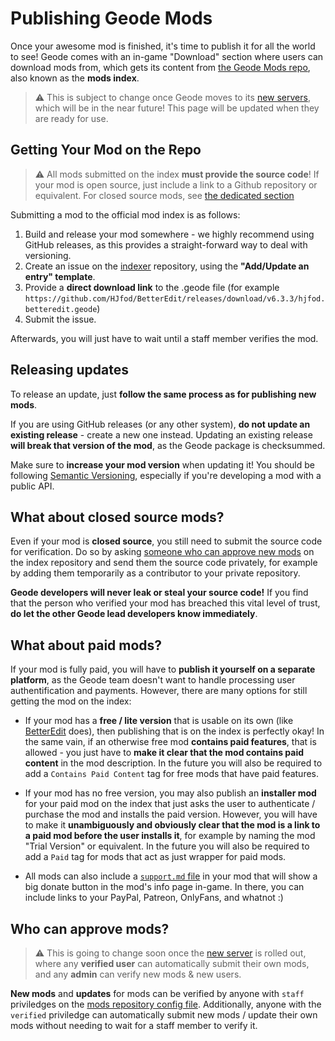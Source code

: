 # Publishing Geode Mods

Once your awesome mod is finished, it's time to publish it for all the world to see! Geode comes with an in-game "Download" section where users can download mods from, which gets its content from [the Geode Mods repo](https://github.com/geode-sdk/mods), also known as the **mods index**.

> :warning: This is subject to change once Geode moves to its [new servers](https://github.com/geode-sdk/server), which will be in the near future! This page will be updated when they are ready for use.

## Getting Your Mod on the Repo

> :warning: All mods submitted on the index **must provide the source code**! If your mod is open source, just include a link to a Github repository or equivalent. For closed source mods, see [the dedicated section](#what-about-closed-source-mods)

Submitting a mod to the official mod index is as follows:
1. Build and release your mod somewhere - we highly recommend using GitHub releases, as this provides a straight-forward way to deal with versioning.
1. Create an issue on the [indexer](https://github.com/geode-sdk/indexer) repository, using the **"Add/Update an entry" template**.
1. Provide a **direct download link** to the .geode file (for example `https://github.com/HJfod/BetterEdit/releases/download/v6.3.3/hjfod.betteredit.geode`)
1. Submit the issue.

Afterwards, you will just have to wait until a staff member verifies the mod.

## Releasing updates

To release an update, just **follow the same process as for publishing new mods**.

If you are using GitHub releases (or any other system), **do not update an existing release** - create a new one instead. Updating an existing release **will break that version of the mod**, as the Geode package is checksummed.

Make sure to **increase your mod version** when updating it! You should be following [Semantic Versioning](https://semver.org), especially if you're developing a mod with a public API.

## What about closed source mods?

Even if your mod is **closed source**, you still need to submit the source code for verification. Do so by asking [someone who can approve new mods](#who-can-approve-mods) on the index repository and send them the source code privately, for example by adding them temporarily as a contributor to your private repository.

**Geode developers will never leak or steal your source code!** If you find that the person who verified your mod has breached this vital level of trust, **do let the other Geode lead developers know immediately**.

## What about paid mods?

If your mod is fully paid, you will have to **publish it yourself on a separate platform**, as the Geode team doesn't want to handle processing user authentification and payments. However, there are many options for still getting the mod on the index:

 - If your mod has a **free / lite version** that is usable on its own (like [BetterEdit](https://github.com/HJfod/BetterEdit) does), then publishing that is on the index is perfectly okay! In the same vain, if an otherwise free mod **contains paid features**, that is allowed - you just have to **make it clear that the mod contains paid content** in the mod description. In the future you will also be required to add a `Contains Paid Content` tag for free mods that have paid features.

 - If your mod has no free version, you may also publish an **installer mod** for your paid mod on the index that just asks the user to authenticate / purchase the mod and installs the paid version. However, you will have to make it **unambiguously and obviously clear that the mod is a link to a paid mod before the user installs it**, for example by naming the mod "Trial Version" or equivalent. In the future you will also be required to add a `Paid` tag for mods that act as just wrapper for paid mods.

 - All mods can also include a [`support.md` file](/mods/md-files#supportmd) in your mod that will show a big donate button in the mod's info page in-game. In there, you can include links to your PayPal, Patreon, OnlyFans, and whatnot :)

## Who can approve mods?

> :warning: This is going to change soon once the [new server](https://github.com/geode-sdk/server) is rolled out, where any **verified user** can automatically submit their own mods, and any **admin** can verify new mods & new users.

**New mods** and **updates** for mods can be verified by anyone with `staff` priviledges on the [mods repository config file](https://github.com/geode-sdk/mods/blob/main/config.json). Additionally, anyone with the `verified` priviledge can automatically submit new mods / update their own mods without needing to wait for a staff member to verify it.

